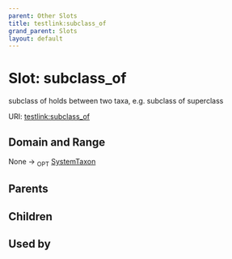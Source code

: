 ```yaml
---
parent: Other Slots
title: testlink:subclass_of
grand_parent: Slots
layout: default
---
```


# Slot: subclass_of


subclass of holds between two taxa, e.g. subclass of superclass

URI: [testlink:subclass_of](https://w3id.org/testlink/vocab/subclass_of)

## Domain and Range

None ->  <sub>OPT</sub> [SystemTaxon](SystemTaxon.md)

## Parents


## Children


## Used by

